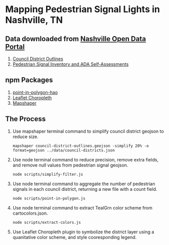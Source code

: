 # Mapping Pedestrian Signal Lights in Nashville, TN

## Data downloaded from [Nashville Open Data Portal](https://data.nashville.gov/)
1. [Council District Outlines](https://data.nashville.gov/General-Government/Council-District-Outlines-GIS-/iw7r-m8qr)
2. [Pedestrian Signal Inventory and ADA Self-Assessments](https://data.nashville.gov/Transportation/Pedestrian-Signal-Inventory-and-ADA-Self-Assessmen/6xet-f7u7)

## npm Packages
1. [point-in-polygon-hao](https://www.npmjs.com/package/point-in-polygon-hao)
2. [Leaflet Choropleth](https://www.npmjs.com/package/leaflet-choropleth)
3. [Mapshaper](https://www.npmjs.com/package/mapshaper)

## The Process
1. Use mapshaper terminal command to simplify council district geojson to reduce size.

    `mapshaper council-district-outlines.geojson -simplify 20% -o format=geojson ../data/council-districts.json`

2. Use node terminal command to reduce precision, remove extra fields, and remove null values from pedestrian signal geojson.

    `node scripts/simplify-filter.js`

3. Use node terminal command to aggregate the number of pedestrian signals in each council district, returning a new file with a count field.

    `node scripts/point-in-polygon.js`

4. Use node terminal command to extract TealGrn color scheme from cartocolors.json.

    `node scripts/extract-colors.js`

5. Use Leaflet Choropleth plugin to symbolize the district layer using a quanitative color scheme, and style cooresponding legend.